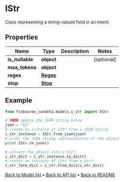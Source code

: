 # IStr

Class representing a string-valued field in an intent.

## Properties
Name | Type | Description | Notes
------------ | ------------- | ------------- | -------------
**is_nullable** | **object** |  | [optional] 
**max_tokens** | **object** |  | 
**regex** | [**Regex**](Regex.md) |  | 
**stop** | [**Stop**](Stop.md) |  | 

## Example

```python
from finbourne_candela.models.i_str import IStr

# TODO update the JSON string below
json = "{}"
# create an instance of IStr from a JSON string
i_str_instance = IStr.from_json(json)
# print the JSON string representation of the object
print IStr.to_json()

# convert the object into a dict
i_str_dict = i_str_instance.to_dict()
# create an instance of IStr from a dict
i_str_form_dict = i_str.from_dict(i_str_dict)
```
[Back to Model list](../README.md#documentation-for-models) &#8226; [Back to API list](../README.md#documentation-for-api-endpoints) &#8226; [Back to README](../README.md)


